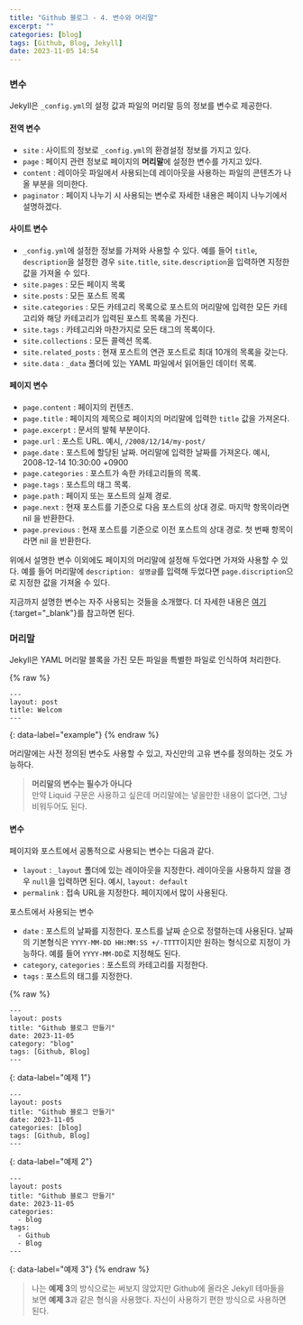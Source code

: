 ```yaml
---
title: "Github 블로그 - 4. 변수와 머리말"
excerpt: ""
categories: [blog]
tags: [Github, Blog, Jekyll]
date: 2023-11-05 14:54
---
```


### 변수

Jekyll은 `_config.yml`의 설정 값과 파일의 머리말 등의 정보를 변수로 제공한다.

#### 전역 변수

* `site` : 사이트의 정보로 `_config.yml`의 환경설정 정보를 가지고 있다.
* `page` : 페이지 관련 정보로 페이지의 **머리말**에 설정한 변수를 가지고 있다.
* `content` : 레이아웃 파일에서 사용되는데 레이아웃을 사용하는 파일의 콘텐츠가 나올 부분을 의미한다.
* `paginator` : 페이지 나누기 시 사용되는 변수로 자세한 내용은 페이지 나누기에서 설명하겠다.

#### 사이트 변수

* `_config.yml`에 설정한 정보를 가져와 사용할 수 있다. 예를 들어 `title`, `description`을 설정한 경우 `site.title`, `site.description`을 입력하면 지정한 값을 가져올 수 있다.
* `site.pages` : 모든 페이지 목록
* `site.posts` : 모든 포스트 목록
* `site.categories` : 모든 카테고리 목록으로 포스트의 머리말에 입력한 모든 카테고리와 해당 카테고리가 입력된 포스트 목록을 가진다.
* `site.tags` : 카테고리와 마찬가지로 모든 태그의 목록이다.
* `site.collections` : 모든 콜렉션 목록.
* `site.related_posts` : 현재 포스트의 연관 포스트로 최대 10개의 목록을 갖는다.
* `site.data` : `_data` 폴더에 있는 YAML 파일에서 읽어들인 데이터 목록.

#### 페이지 변수

* `page.content` : 페이지의 컨텐츠.
* `page.title` : 페이지의 제목으로 페이지의 머리말에 입력한 `title` 값을 가져온다.
* `page.excerpt` : 문서의 발췌 부분이다.
* `page.url` : 포스트 URL. 예시, `/2008/12/14/my-post/`
* `page.date` : 포스트에 할당된 날짜. 머리말에 입력한 날짜를 가져온다. 예시, 2008-12-14 10:30:00 +0900
* `page.categories` : 포스트가 속한 카테고리들의 목록.
* `page.tags` : 포스트의 태그 목록.
* `page.path` : 페이지 또는 포스트의 실제 경로.
* `page.next` : 현재 포스트를 기준으로 다음 포스트의 상대 경로. 마지막 항목이라면 nil 을 반환한다.
* `page.previous` : 현재 포스트를 기준으로 이전 포스트의 상대 경로. 첫 번째 항목이라면 nil 을 반환한다.

위에서 설명한 변수 이외에도 페이지의 머리말에 설정해 두었다면 가져와 사용할 수 있다. 예를 들어 머리말에 `description: 설명글`를 입력해 두었다면 `page.discription`으로 지정한 값을 가져올 수 있다.

지금까지 설명한 변수는 자주 사용되는 것들을 소개했다. 더 자세한 내용은 [여기](https://jekyllrb-ko.github.io/docs/variables/){:target="_blank"}를 참고하면 된다.

### 머리말

Jekyll은 YAML 머리말 블록을 가진 모든 파일을 특별한 파일로 인식하여 처리한다.

{% raw %}
```liquid
---
layout: post
title: Welcom
---
```
{: data-label="example"}
{% endraw %}

머리말에는 사전 정의된 변수도 사용할 수 있고, 자신만의 고유 변수를 정의하는 것도 가능하다.

> **머리말의 변수는 필수가 아니다**   
> 만약 Liquid 구문은 사용하고 싶은데 머리말에는 넣을만한 내용이 없다면, 그냥 비워두어도 된다.

#### 변수

페이지와 포스트에서 공통적으로 사용되는 변수는 다음과 같다.

* `layout` : `_layout` 폴더에 있는 레이아웃을 지정한다. 레이아웃을 사용하지 않을 경우 `null`을 입력하면 된다. 예시, `layout: default`
* `permalink` : 접속 URL을 지정한다. 페이지에서 많이 사용된다.

포스트에서 사용되는 변수

* `date` : 포스트의 날짜를 지정한다. 포스트를 날짜 순으로 정렬하는데 사용된다. 날짜의 기본형식은 `YYYY-MM-DD HH:MM:SS +/-TTTT`이지만 원하는 형식으로 지정이 가능하다. 예를 들어 `YYYY-MM-DD`로 지정해도 된다.
* `category`, `categories` : 포스트의 카테고리를 지정한다.
* `tags` : 포스트의 태그를 지정한다.

{% raw %}
```liquid
---
layout: posts
title: "Github 블로그 만들기"
date: 2023-11-05
category: "blog"
tags: [Github, Blog]
---
```
{: data-label="예제 1"}

```liquid
---
layout: posts
title: "Github 블로그 만들기"
date: 2023-11-05
categories: [blog]
tags: [Github, Blog]
---
```
{: data-label="예제 2"}

```liquid
---
layout: posts
title: "Github 블로그 만들기"
date: 2023-11-05
categories:
  - blog
tags:
  - Github
  - Blog
---
```
{: data-label="예제 3"}
{% endraw %}

> 나는 **예제 3**의 방식으로는 써보지 않았지만 Github에 올라온 Jekyll 테마들을 보면 **예제 3**과 같은 형식을 사용했다. 자신이 사용하기 편한 방식으로 사용하면 된다.

